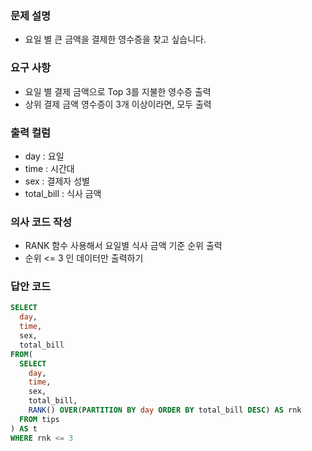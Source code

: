 ### 문제 설명
- 요일 별 큰 금액을 결제한 영수증을 찾고 싶습니다.
  
### 요구 사항
- 요일 별 결제 금액으로 Top 3를 지불한 영수증 출력
- 상위 결제 금액 영수증이 3개 이상이라면, 모두 출력

### 출력 컬럼
- day : 요일
- time : 시간대
- sex : 결제자 성별
- total_bill : 식사 금액

### 의사 코드 작성
- RANK 함수 사용해서 요일별 식사 금액 기준 순위 출력
- 순위 <= 3 인 데이터만 출력하기

### 답안 코드
```sql
SELECT
  day,
  time,
  sex,
  total_bill
FROM(
  SELECT
    day,
    time,
    sex,
    total_bill,
    RANK() OVER(PARTITION BY day ORDER BY total_bill DESC) AS rnk
  FROM tips
) AS t
WHERE rnk <= 3
```